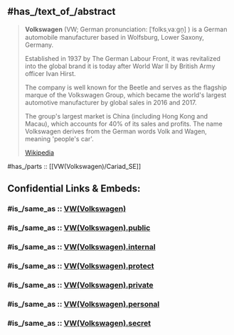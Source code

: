 
## #has_/text_of_/abstract 

> **Volkswagen** (VW; German pronunciation: [ˈfolksˌvaːɡn̩] ) 
> is a German automobile manufacturer based in Wolfsburg, Lower Saxony, Germany. 
> 
> Established in 1937 by The German Labour Front, 
> it was revitalized into the global brand it is today after World War II 
> by British Army officer Ivan Hirst. 
> 
> The company is well known for the Beetle 
> and serves as the flagship marque of the Volkswagen Group, 
> which became the world's largest automotive manufacturer by global sales in 2016 and 2017. 
>
> The group's largest market is China (including Hong Kong and Macau), 
> which accounts for 40% of its sales and profits. 
> The name Volkswagen derives from the German words Volk and Wagen, meaning 'people's car'.
>
> [Wikipedia](https://en.wikipedia.org/wiki/Volkswagen) 

#has_/parts :: [[VW(Volkswagen)/Cariad_SE]] 


## Confidential Links & Embeds: 

### #is_/same_as :: [VW(Volkswagen)](/_Standards/Society/Economics/Business/Business-Entity/Automotive/VW(Volkswagen).md) 

### #is_/same_as :: [VW(Volkswagen).public](/_public/Society/Economics/Business/Business-Entity/Automotive/VW(Volkswagen).public.md) 

### #is_/same_as :: [VW(Volkswagen).internal](/_internal/Society/Economics/Business/Business-Entity/Automotive/VW(Volkswagen).internal.md) 

### #is_/same_as :: [VW(Volkswagen).protect](/_protect/Society/Economics/Business/Business-Entity/Automotive/VW(Volkswagen).protect.md) 

### #is_/same_as :: [VW(Volkswagen).private](/_private/Society/Economics/Business/Business-Entity/Automotive/VW(Volkswagen).private.md) 

### #is_/same_as :: [VW(Volkswagen).personal](/_personal/Society/Economics/Business/Business-Entity/Automotive/VW(Volkswagen).personal.md) 

### #is_/same_as :: [VW(Volkswagen).secret](/_secret/Society/Economics/Business/Business-Entity/Automotive/VW(Volkswagen).secret.md)

